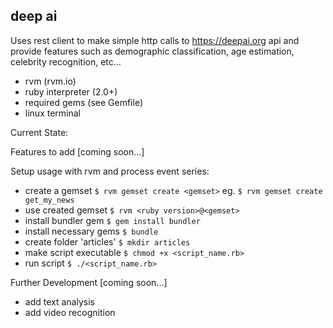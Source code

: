 ## deep ai
Uses rest client to make simple http calls to https://deepai.org api and   provide features such as demographic classification, age estimation, celebrity recognition, etc...
* rvm (rvm.io)
* ruby interpreter (2.0+)
* required gems (see Gemfile)
* linux terminal

Current State:

Features to add [coming soon...]

Setup usage with rvm and process event series:
* create a gemset
`$ rvm gemset create <gemset>`
eg. `$ rvm gemset create get_my_news`
* use created gemset
`$ rvm <ruby version>@<gemset>`
* install bundler gem
`$ gem install bundler`
* install necessary gems
`$ bundle`
* create folder 'articles'
`$ mkdir articles`
* make script executable
`$ chmod +x <script_name.rb>`
* run script
`$ ./<script_name.rb>`


Further Development [coming soon...]
* add text analysis
* add video recognition
